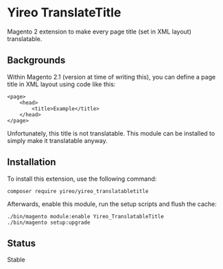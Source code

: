 # Yireo TranslateTitle
Magento 2 extension to make every page title (set in XML layout) translatable.

## Backgrounds
Within Magento 2.1 (version at time of writing this), you can define a page title in XML layout using code like this:

    <page>
        <head>
            <title>Example</title>
        </head>
    </page>

Unfortunately, this title is not translatable. This module can be installed to simply make it translatable anyway.

## Installation
To install this extension, use the following command:

    composer require yireo/yireo_translatabletitle

Afterwards, enable this module, run the setup scripts and flush the cache:

    ./bin/magento module:enable Yireo_TranslatableTitle
    ./bin/magento setup:upgrade

## Status
Stable

